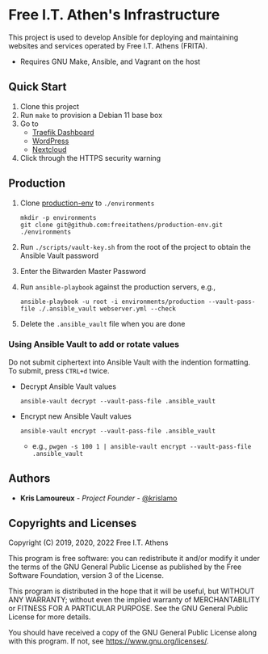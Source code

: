 # Free I.T. Athen's Infrastructure
This project is used to develop Ansible for deploying and maintaining websites
and services operated by Free I.T. Athens (FRITA).

- Requires GNU Make, Ansible, and Vagrant on the host

## Quick Start
1. Clone this project
2. Run `make` to provision a Debian 11 base box
3. Go to
    - [Traefik Dashboard](https://traefik.local.freeitathens.org:8443/dashboard/#/)
    - [WordPress](https://www.local.freeitathens.org)
    - [Nextcloud](https://cloud.local.freeitathens.org)
4. Click through the HTTPS security warning

## Production
1. Clone [production-env](https://github.com/freeitathens/production-env/) to `./environments`

    ```
    mkdir -p environments
    git clone git@github.com:freeitathens/production-env.git ./environments
    ```

2. Run `./scripts/vault-key.sh` from the root of the project to obtain the Ansible Vault password
3. Enter the Bitwarden Master Password
4. Run `ansible-playbook` against the production servers, e.g.,

    ```
    ansible-playbook -u root -i environments/production --vault-pass-file ./.ansible_vault webserver.yml --check
    ```

5. Delete the `.ansible_vault` file when you are done

### Using Ansible Vault to add or rotate values
Do not submit ciphertext into Ansible Vault with the indention formatting.<br />
To submit, press `CTRL+d` twice.

- Decrypt Ansible Vault values

    ```
    ansible-vault decrypt --vault-pass-file .ansible_vault
    ```

- Encrypt new Ansible Vault values

    ```
    ansible-vault encrypt --vault-pass-file .ansible_vault
    ```
    - e.g., `pwgen -s 100 1 | ansible-vault encrypt --vault-pass-file .ansible_vault`

## Authors
* **Kris Lamoureux** - *Project Founder* - [@krislamo](https://github.com/krislamo)

## Copyrights and Licenses
Copyright (C) 2019, 2020, 2022  Free I.T. Athens

This program is free software: you can redistribute it and/or modify it under
the terms of the GNU General Public License as published by the Free Software
Foundation, version 3 of the License.

This program is distributed in the hope that it will be useful, but WITHOUT
ANY WARRANTY; without even the implied warranty of MERCHANTABILITY or FITNESS
FOR A PARTICULAR PURPOSE.  See the GNU General Public License for more details.

You should have received a copy of the GNU General Public License along with
this program. If not, see <https://www.gnu.org/licenses/>.

